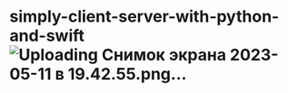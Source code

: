 # simply-client-server-with-python-and-swift![Uploading Снимок экрана 2023-05-11 в 19.42.55.png…]()
